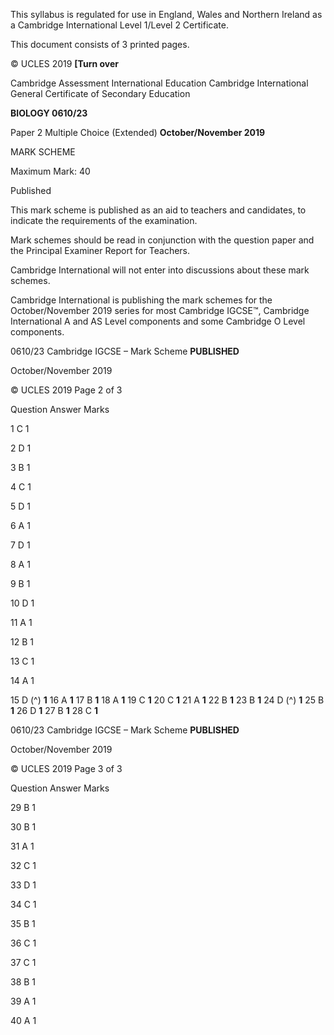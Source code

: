  This syllabus is regulated for use in England, Wales and Northern Ireland as a Cambridge International Level 1/Level 2 Certificate. 

 This document consists of 3 printed pages. 

© UCLES 2019 **[Turn over** 

 Cambridge Assessment International Education Cambridge International General Certificate of Secondary Education 

**BIOLOGY 0610/23** 

Paper 2 Multiple Choice (Extended) **October/November 2019** 

MARK SCHEME 

Maximum Mark: 40 

 Published 

This mark scheme is published as an aid to teachers and candidates, to indicate the requirements of the examination. 

Mark schemes should be read in conjunction with the question paper and the Principal Examiner Report for Teachers. 

Cambridge International will not enter into discussions about these mark schemes. 

Cambridge International is publishing the mark schemes for the October/November 2019 series for most Cambridge IGCSE™, Cambridge International A and AS Level components and some Cambridge O Level components. 


0610/23 Cambridge IGCSE – Mark Scheme **PUBLISHED** 

 October/November 2019 

© UCLES 2019 Page 2 of 3 

 Question Answer Marks 

 1 C 1 

 2 D 1 

 3 B 1 

 4 C 1 

 5 D 1 

 6 A 1 

 7 D 1 

 8 A 1 

 9 B 1 

 10 D 1 

 11 A 1 

 12 B 1 

 13 C 1 

 14 A 1 

15 D (^) **1** 16 A **1** 17 B **1** 18 A **1** 19 C **1** 20 C **1** 21 A **1** 22 B **1** 23 B **1** 24 D (^) **1** 25 B **1** 26 D **1** 27 B **1** 28 C **1** 


0610/23 Cambridge IGCSE – Mark Scheme **PUBLISHED** 

 October/November 2019 

© UCLES 2019 Page 3 of 3 

 Question Answer Marks 

 29 B 1 

 30 B 1 

 31 A 1 

 32 C 1 

 33 D 1 

 34 C 1 

 35 B 1 

 36 C 1 

 37 C 1 

 38 B 1 

 39 A 1 

 40 A 1 


